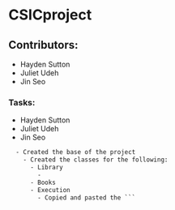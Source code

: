 # CSICproject
## Contributors:
- Hayden Sutton
- Juliet Udeh
- Jin Seo
### Tasks:
- Hayden Sutton
- Juliet Udeh
- Jin Seo
```diff
  - Created the base of the project
    - Created the classes for the following:
      - Library
        - 
      - Books
      - Execution
        - Copied and pasted the ```
